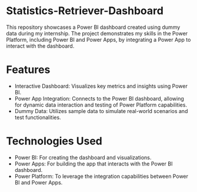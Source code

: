 # Statistics-Retriever-Dashboard
This repository showcases a Power BI dashboard created using dummy data during my internship. The project demonstrates my skills in the Power Platform, including Power BI and Power Apps, by integrating a Power App to interact with the dashboard.
# Features
- Interactive Dashboard: Visualizes key metrics and insights using Power BI. <br>
- Power App Integration: Connects to the Power BI dashboard, allowing for dynamic data interaction and testing of Power Platform capabilities. <br>
- Dummy Data: Utilizes sample data to simulate real-world scenarios and test functionalities.
# Technologies Used
- Power BI: For creating the dashboard and visualizations. <br>
- Power Apps: For building the app that interacts with the Power BI dashboard. <br>
- Power Platform: To leverage the integration capabilities between Power BI and Power Apps.
